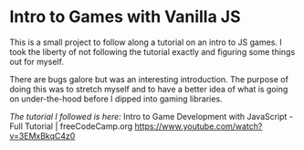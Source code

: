 # Intro to Games with Vanilla JS

This is a small project to follow along a tutorial on an intro to JS games.
I took the liberty of not following the tutorial exactly and figuring some things
out for myself.

There are bugs galore but was an interesting introduction. The purpose of doing
this was to stretch myself and to have a better idea of what is going on under-the-hood
before I dipped into gaming libraries.

_The tutorial I followed is here:_
Intro to Game Development with JavaScript - Full Tutorial | freeCodeCamp.org
https://www.youtube.com/watch?v=3EMxBkqC4z0